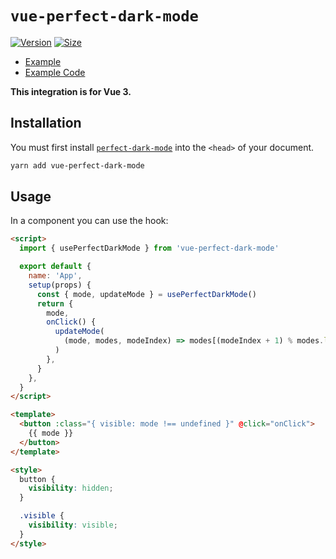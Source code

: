 # `vue-perfect-dark-mode`

[![Version](https://img.shields.io/npm/v/vue-perfect-dark-mode.svg?style=flat&colorA=000000&colorB=000000)](https://www.npmjs.com/package/vue-perfect-dark-mode)
[![Size](https://img.shields.io/bundlephobia/minzip/vue-perfect-dark-mode?label=size&style=flat&colorA=000000&colorB=000000)](https://bundlephobia.com/result?p=vue-perfect-dark-mode)

- [Example](https://vue-perfect-dark-mode-example.netlify.app/)
- [Example Code](https://github.com/DylanVann/perfect-dark-mode/tree/main/examples/vue-perfect-dark-mode-example)

**This integration is for Vue 3.**

## Installation

You must first install [`perfect-dark-mode`](https://github.com/DylanVann/perfect-dark-mode/tree/main/packages/perfect-dark-mode) into the `<head>` of your document.

```bash
yarn add vue-perfect-dark-mode
```

## Usage

In a component you can use the hook:

```html
<script>
  import { usePerfectDarkMode } from 'vue-perfect-dark-mode'

  export default {
    name: 'App',
    setup(props) {
      const { mode, updateMode } = usePerfectDarkMode()
      return {
        mode,
        onClick() {
          updateMode(
            (mode, modes, modeIndex) => modes[(modeIndex + 1) % modes.length],
          )
        },
      }
    },
  }
</script>

<template>
  <button :class="{ visible: mode !== undefined }" @click="onClick">
    {{ mode }}
  </button>
</template>

<style>
  button {
    visibility: hidden;
  }

  .visible {
    visibility: visible;
  }
</style>
```
